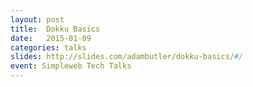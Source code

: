 ```yaml
---
layout: post
title:  Dokku Basics
date:   2015-01-09
categories: talks
slides: http://slides.com/adambutler/dokku-basics/#/
event: Simpleweb Tech Talks
---
```

